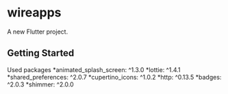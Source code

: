 # wireapps

A new Flutter project.

## Getting Started

Used packages
    *animated_splash_screen: ^1.3.0
    *lottie: ^1.4.1
    *shared_preferences: ^2.0.7
    *cupertino_icons: ^1.0.2
    *http: ^0.13.5
    *badges: ^2.0.3
    *shimmer: ^2.0.0


